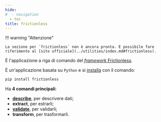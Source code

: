 ```yaml
---
hide:
#  - navigation
  - toc
title: frictionless
---
```


!!! warning "Attenzione"

    La sezione per `frictionless` non è ancora pronta. È possibile fare riferimento al [sito ufficiale](../utilities/index.md#frictionless).

È l'applicazione a riga di comando del [*framework* Frictionless](https://framework.frictionlessdata.io/).

È un'applicazione basata su `Python` e si [installa](https://framework.frictionlessdata.io/docs/guides/quick-start#installation) con il comando:

```bash
pip install frictionless
```

Ha **4 comandi principali**:

- [**describe**](descrivere.md), per descrivere dati;
- **extract**, per estrarli;
- [**validate**](validare.md), per validarli;
- **transform**, per trasformarli.

